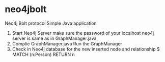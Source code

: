 # neo4jbolt
Neo4j Bolt protocol Simple Java application

1. Start Neo4j Server
make sure the password of your localhost neo4j server is same as in GraphManager.java
2. Complie GraphManager.java Run the GraphManager 
3. Check in Neo4j database for the new inserted node and relationship $  MATCH (n:Person) RETURN n
